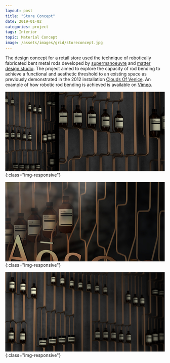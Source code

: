 ```yaml
---
layout: post
title: "Store Concept"
date: 2019-01-02
categories: project
tags: Interior
topic: Material Concept
image: /assets/images/grid/storeconcept.jpg
---
```

The design concept for a retail store used the technique of robotically fabricated bent metal rods developed by [supermanoeuvre](https://supermanoeuvre.com/) and [matter design studio](https://www.matterdesignstudio.com/). The project aimed to explore the capacity of rod bending to achieve a functional and aesthetic threshold to an existing space as previously demonstrated in the 2012 installation [Clouds Of Venice](https://papers.cumincad.org/data/works/att/acadia13_311.content.pdf). An example of how robotic rod bending is achieved is available on [Vimeo](https://vimeo.com/49283982).  

![Store Concept](/assets/images/posts/storeconcept1.jpg){:class="img-responsive"}

![Store Concept](/assets/images/posts/storeconcept2.jpg){:class="img-responsive"}

![Store Concept](/assets/images/posts/storeconcept3.jpg){:class="img-responsive"}

<!-- ![Store Concept](/images/storeconcept4.jpg){:class="img-responsive"} -->
